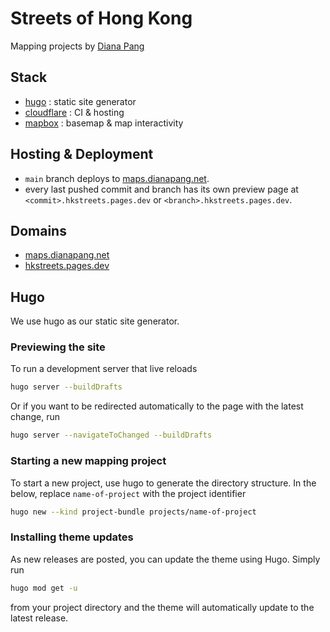 # Streets of Hong Kong

Mapping projects by [Diana Pang](https://dianapang.net/)

## Stack

- [hugo](https://github.com/gohugoio/hugo) : static site generator
- [cloudflare](https://dash.cloudflare.com/a6eeace4b6d9f8e07ab307964e74d801/pages/view/hkstreets) : CI & hosting
- [mapbox](https://www.mapbox.com/) : basemap & map interactivity

## Hosting & Deployment

- `main` branch deploys to [maps.dianapang.net](https://maps.dianapang.net/).
- every last pushed commit and branch has its own preview page at `<commit>.hkstreets.pages.dev` or 
`<branch>.hkstreets.pages.dev`.

## Domains

- [maps.dianapang.net](https://maps.dianapang.net)
- [hkstreets.pages.dev](https://hkstreets.pages.dev)

## Hugo 

We use hugo as our static site generator.

### Previewing the site

To run a development server that live reloads

```bash
hugo server --buildDrafts
```

Or if you want to be redirected automatically to the page with the latest change, run

```bash
hugo server --navigateToChanged --buildDrafts
```

### Starting a new mapping project

To start a new project, use hugo to generate the directory structure. In the below, replace `name-of-project` with the project identifier

```bash
hugo new --kind project-bundle projects/name-of-project
```

### Installing theme updates 

As new releases are posted, you can update the theme using Hugo. Simply run 

```bash
hugo mod get -u
```

from your project directory and the theme will automatically update to the latest release.
